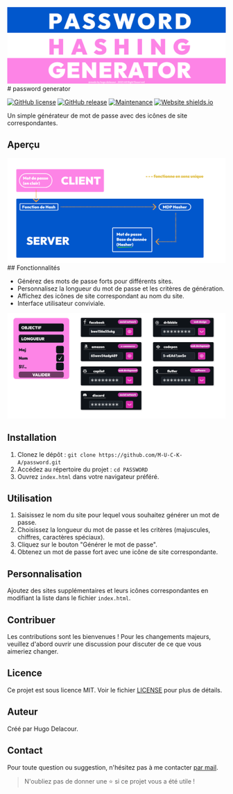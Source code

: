 <img alt='illustration' src='src/illustration.png'>
# password generator

[![GitHub license](https://img.shields.io/badge/license-MIT-blue.svg)](https://github.com/votre_nom/votre_projet/blob/main/LICENSE)
[![GitHub release](https://img.shields.io/github/release/votre_nom/votre_projet.svg)](https://GitHub.com/votre_nom/votre_projet/releases/)
[![Maintenance](https://img.shields.io/badge/Maintained%3F-yes-green.svg)](https://GitHub.com/votre_nom/votre_projet/graphs/commit-activity)
[![Website shields.io](https://img.shields.io/website-up-down-green-red/http/shields.io.svg)](http://shields.io/)

Un simple générateur de mot de passe avec des icônes de site correspondantes.

## Aperçu

<img alt='illustration' src='src/hash password.png'>
## Fonctionnalités

- Générez des mots de passe forts pour différents sites.
- Personnalisez la longueur du mot de passe et les critères de génération.
- Affichez des icônes de site correspondant au nom du site.
- Interface utilisateur conviviale.
<img alt='illustration' src='src/website-schema.png'>

## Installation

1. Clonez le dépôt : `git clone https://github.com/M-U-C-K-A/password.git`
2. Accédez au répertoire du projet : `cd PASSWORD`
3. Ouvrez `index.html` dans votre navigateur préféré.

## Utilisation

1. Saisissez le nom du site pour lequel vous souhaitez générer un mot de passe.
2. Choisissez la longueur du mot de passe et les critères (majuscules, chiffres, caractères spéciaux).
3. Cliquez sur le bouton "Générer le mot de passe".
4. Obtenez un mot de passe fort avec une icône de site correspondante.

## Personnalisation

Ajoutez des sites supplémentaires et leurs icônes correspondantes en modifiant la liste dans le fichier `index.html`.

## Contribuer
Les contributions sont les bienvenues ! Pour les changements majeurs, veuillez d'abord ouvrir une discussion pour discuter de ce que vous aimeriez changer.

## Licence

Ce projet est sous licence MIT. Voir le fichier [LICENSE](LICENSE) pour plus de détails.


## Auteur
Créé par Hugo Delacour.

## Contact
Pour toute question ou suggestion, n'hésitez pas à me contacter [par mail](mailto:hugodelacour.pro@gmail.com).

> N'oubliez pas de donner une ⭐ si ce projet vous a été utile !
